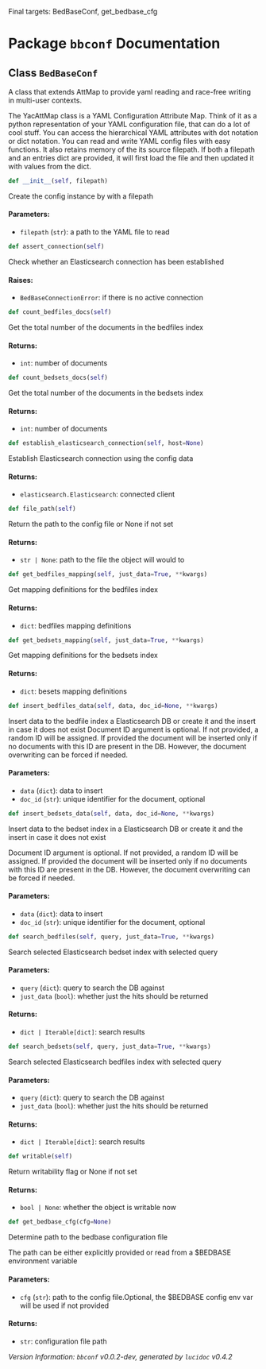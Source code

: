 Final targets: BedBaseConf, get_bedbase_cfg
<script>
document.addEventListener('DOMContentLoaded', (event) => {
  document.querySelectorAll('h3 code').forEach((block) => {
    hljs.highlightBlock(block);
  });
});
</script>

<style>
h3 .content { 
    padding-left: 22px;
    text-indent: -15px;
 }
h3 .hljs .content {
    padding-left: 20px;
    margin-left: 0px;
    text-indent: -15px;
    martin-bottom: 0px;
}
h4 .content, table .content, p .content, li .content { margin-left: 30px; }
h4 .content { 
    font-style: italic;
    font-size: 1em;
    margin-bottom: 0px;
}

</style>


# Package `bbconf` Documentation

## <a name="BedBaseConf"></a> Class `BedBaseConf`
A class that extends AttMap to provide yaml reading and race-free writing in multi-user contexts.

The YacAttMap class is a YAML Configuration Attribute Map. Think of it as a python representation of your YAML
configuration file, that can do a lot of cool stuff. You can access the hierarchical YAML attributes with dot
notation or dict notation. You can read and write YAML config files with easy functions. It also retains memory
of the its source filepath. If both a filepath and an entries dict are provided, it will first load the file
and then updated it with values from the dict.


```python
def __init__(self, filepath)
```

Create the config instance by with a filepath
#### Parameters:

- `filepath` (`str`):  a path to the YAML file to read




```python
def assert_connection(self)
```

Check whether an Elasticsearch connection has been established
#### Raises:

- `BedBaseConnectionError`:  if there is no active connection




```python
def count_bedfiles_docs(self)
```

Get the total number of the documents in the bedfiles index
#### Returns:

- `int`:  number of documents




```python
def count_bedsets_docs(self)
```

Get the total number of the documents in the bedsets index
#### Returns:

- `int`:  number of documents




```python
def establish_elasticsearch_connection(self, host=None)
```

Establish Elasticsearch connection using the config data
#### Returns:

- `elasticsearch.Elasticsearch`:  connected client




```python
def file_path(self)
```

Return the path to the config file or None if not set
#### Returns:

- `str | None`:  path to the file the object will would to




```python
def get_bedfiles_mapping(self, just_data=True, **kwargs)
```

Get mapping definitions for the bedfiles index
#### Returns:

- `dict`:  bedfiles mapping definitions




```python
def get_bedsets_mapping(self, just_data=True, **kwargs)
```

Get mapping definitions for the bedsets index
#### Returns:

- `dict`:  besets mapping definitions




```python
def insert_bedfiles_data(self, data, doc_id=None, **kwargs)
```

Insert data to the bedfile index a Elasticsearch DB or create it and the insert in case it does not exist Document ID argument is optional. If not provided, a random ID will be assigned. If provided the document will be inserted only if no documents with this ID are present in the DB. However, the document overwriting can be forced if needed.
#### Parameters:

- `data` (`dict`):  data to insert
- `doc_id` (`str`):  unique identifier for the document, optional




```python
def insert_bedsets_data(self, data, doc_id=None, **kwargs)
```

Insert data to the bedset index in a Elasticsearch DB or create it and the insert in case it does not exist

Document ID argument is optional. If not provided, a random ID will be assigned.
If provided the document will be inserted only if no documents with this ID are present in the DB.
However, the document overwriting can be forced if needed.
#### Parameters:

- `data` (`dict`):  data to insert
- `doc_id` (`str`):  unique identifier for the document, optional




```python
def search_bedfiles(self, query, just_data=True, **kwargs)
```

Search selected Elasticsearch bedset index with selected query
#### Parameters:

- `query` (`dict`):  query to search the DB against
- `just_data` (`bool`):  whether just the hits should be returned


#### Returns:

- `dict | Iterable[dict]`:  search results




```python
def search_bedsets(self, query, just_data=True, **kwargs)
```

Search selected Elasticsearch bedfiles index with selected query
#### Parameters:

- `query` (`dict`):  query to search the DB against
- `just_data` (`bool`):  whether just the hits should be returned


#### Returns:

- `dict | Iterable[dict]`:  search results




```python
def writable(self)
```

Return writability flag or None if not set
#### Returns:

- `bool | None`:  whether the object is writable now




```python
def get_bedbase_cfg(cfg=None)
```

Determine path to the bedbase configuration file

The path can be either explicitly provided
or read from a $BEDBASE environment variable
#### Parameters:

- `cfg` (`str`):  path to the config file.Optional, the $BEDBASE config env var will be used if not provided


#### Returns:

- `str`:  configuration file path







*Version Information: `bbconf` v0.0.2-dev, generated by `lucidoc` v0.4.2*
